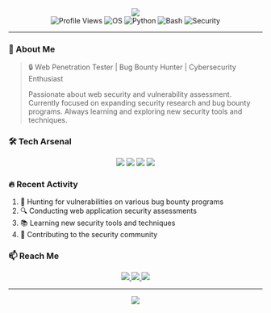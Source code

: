 <div align="center">
  <img src="https://capsule-render.vercel.app/api?type=waving&color=0:1a1a1a,100:000000&height=200&section=header&text=phantom7438&fontSize=80&animation=fadeIn&fontAlignY=38&desc=Web%20Security%20Researcher%20|%20Bug%20Bounty%20Hunter&descAlignY=55&descAlign=62"/>
</div>

<div align="center">
  <img src="https://komarev.com/ghpvc/?username=phantom7438&label=Profile%20views&color=00bfbf&style=flat" alt="Profile Views" />
  <img src="https://img.shields.io/badge/OS-Kali%20Linux-000000?style=for-the-badge&logo=kali-linux&logoColor=white" alt="OS" />
  <img src="https://img.shields.io/badge/Code-Python-000000?style=for-the-badge&logo=python&logoColor=white" alt="Python" />
  <img src="https://img.shields.io/badge/Shell-Bash-000000?style=for-the-badge&logo=gnu-bash&logoColor=white" alt="Bash" />
  <img src="https://img.shields.io/badge/Security-Pentester-000000?style=for-the-badge&logo=security&logoColor=white" alt="Security" />
</div>

---

### 🎯 About Me
> 🔒 Web Penetration Tester | Bug Bounty Hunter | Cybersecurity Enthusiast
> 
> Passionate about web security and vulnerability assessment. Currently focused on expanding security research and bug bounty programs. Always learning and exploring new security tools and techniques.

### 🛠️ Tech Arsenal
<div align="center">
  <img src="https://img.shields.io/badge/Burp_Suite-000000?style=for-the-badge&logo=burpsuite&logoColor=white" />
  <img src="https://img.shields.io/badge/Kali_Linux-000000?style=for-the-badge&logo=kali-linux&logoColor=white" />
  <img src="https://img.shields.io/badge/FFuf-000000?style=for-the-badge&logo=ffuf&logoColor=white" />
  <img src="https://img.shields.io/badge/Gobuster-000000?style=for-the-badge&logo=gobuster&logoColor=white" />
</div>


### 🔥 Recent Activity
<!--START_SECTION:activity-->
1. 🎯 Hunting for vulnerabilities on various bug bounty programs
2. 🔍 Conducting web application security assessments
3. 📚 Learning new security tools and techniques
4. 🤝 Contributing to the security community
<!--END_SECTION:activity-->

### 📫 Reach Me
<div align="center">
  <a href="https://twitter.com/phantom7438">
    <img src="https://img.shields.io/badge/Twitter-000000?style=for-the-badge&logo=twitter&logoColor=white" />
  </a>
  <a href="https://linkedin.com/in/phantom7438">
    <img src="https://img.shields.io/badge/LinkedIn-000000?style=for-the-badge&logo=linkedin&logoColor=white" />
  </a>
  <a href="mailto:phantom7438@protonmail.com">
    <img src="https://img.shields.io/badge/ProtonMail-000000?style=for-the-badge&logo=protonmail&logoColor=white" />
  </a>
</div>

---

<div align="center">
  <img src="https://capsule-render.vercel.app/api?type=waving&color=0:1a1a1a,100:000000&height=120&section=footer"/>
</div> 
